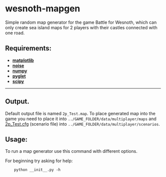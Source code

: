 wesnoth-mapgen
========================
Simple random map generator for the game Battle for Wesnoth, which can only create sea island maps for 2 players with their castles connected with one road.


Requirements:
-------------
* [__matplotlib__](http://matplotlib.org/)
* [__noise__](https://github.com/caseman/noise)
* [__numpy__](http://www.numpy.org/)
* [__pyglet__](https://bitbucket.org/pyglet/pyglet/wiki/Home)
* [__scipy__](http://www.scipy.org/)

---

Output.
-------
  Default output file is named `2p_Test.map`.
  To place generated map into the game you need to place it into `../GAME_FOLDER/data/multiplayer/maps` and [2p_Test.cfg](../master/2p_Test.cfg) (scenario file) into `../GAME_FOLDER/data/multiplayer/scenarios`.

Usage:
------
  To run a map generator use this command with different options. 
  
  For beginning try asking for help:

        python __init__.py -h
